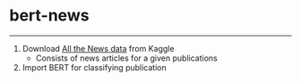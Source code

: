 # bert-news

---

1. Download [All the News data](https://www.kaggle.com/snapcrack/all-the-news) from Kaggle
    - Consists of news articles for a given publications
3. Import BERT for classifying publication

